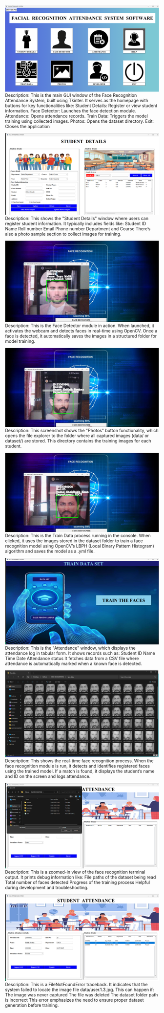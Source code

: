 ![image alt](https://github.com/ronitsingh1234/SmartFaceAttendance/blob/main/Screenshot%202025-07-24%20130729.png?raw=true)
Description:
This is the main GUI window of the Face Recognition Attendance System, built using Tkinter. It serves as the homepage with buttons for key functionalities like:
Student Details: Register or view student information.
Face Detector: Launches the face detection module.
Attendance: Opens attendance records.
Train Data: Triggers the model training using collected images.
Photos: Opens the dataset directory.
Exit: Closes the application


![image alt](https://github.com/ronitsingh1234/SmartFaceAttendance/blob/main/Screenshot%202025-07-24%20130750.png?raw=true)
Description:
This shows the "Student Details" window where users can register student information. It typically includes fields like:
Student ID
Name
Roll number
Email
Phone number
Department and Course
There’s also a photo sample section to collect images for training.

![image alt](https://github.com/ronitsingh1234/SmartFaceAttendance/blob/main/Screenshot%202025-07-24%20130905.png?raw=true
)
Description:
This is the Face Detector module in action.
When launched, it activates the webcam and detects faces in real-time using OpenCV. Once a face is detected, it automatically saves the images in a structured folder for model training.


![image alt](https://github.com/ronitsingh1234/SmartFaceAttendance/blob/main/Screenshot%202025-07-24%20131000.png?raw=true)
Description:
This screenshot shows the "Photos" button functionality, which opens the file explorer to the folder where all captured images (data/ or dataset/) are stored. This directory contains the training images for each student.


![image alt](https://github.com/ronitsingh1234/SmartFaceAttendance/blob/main/Screenshot%202025-07-24%20131020.png?raw=true)
Description:
This is the Train Data process running in the console.
When clicked, it uses the images stored in the dataset folder to train a face recognition model using OpenCV’s LBPH (Local Binary Pattern Histogram) algorithm and saves the model as a .yml file.



![image alt](https://github.com/ronitsingh1234/SmartFaceAttendance/blob/main/Screenshot%202025-07-24%20131104.png?raw=true)
Description:
This is the "Attendance" window, which displays the attendance log in tabular form.
It shows records such as:
Student ID
Name
Time
Date
Attendance status
It fetches data from a CSV file where attendance is automatically marked when a known face is detected.

![image alt](https://github.com/ronitsingh1234/SmartFaceAttendance/blob/main/Screenshot%202025-07-24%20131123.png?raw=true)
Description:
This shows the real-time face recognition process.
When the face recognition module is run, it detects and identifies registered faces using the trained model. If a match is found, it displays the student’s name and ID on the screen and logs attendance.


![image alt](https://github.com/ronitsingh1234/SmartFaceAttendance/blob/main/Screenshot%202025-07-24%20131143.png?raw=true)
Description:
This is a zoomed-in view of the face recognition terminal output.
It prints debug information like:
File paths of the dataset being read
Total number of faces detected
Progress of the training process
Helpful during development and troubleshooting.

![image alt](https://github.com/ronitsingh1234/SmartFaceAttendance/blob/main/Screenshot%202025-07-24%20131200.png?raw=true)
Description:
This is a FileNotFoundError traceback.
It indicates that the system failed to locate the image file data/user.1.3.jpg. This can happen if:
The image was never captured
The file was deleted
The dataset folder path is incorrect
This error emphasizes the need to ensure proper dataset generation before training.

